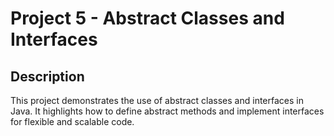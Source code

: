# Project 5 - Abstract Classes and Interfaces

## Description
This project demonstrates the use of abstract classes and interfaces in Java. It highlights how to define abstract methods and implement interfaces for flexible and scalable code.
